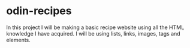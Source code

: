 # odin-recipes
In this project I will be making a basic recipe website using all the HTML knowledge I have acquired.
I will be using lists, links, images, tags and elements.